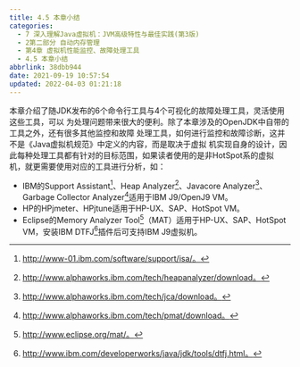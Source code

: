 ```yaml
---
title: 4.5 本章小结
categories: 
  - 7 深入理解Java虛拟机：JVM高级特性与最佳实践(第3版)
  - 2第二部分 自动内存管理
  - 第4章 虚拟机性能监控、故障处理工具
  - 4.5 本章小结
abbrlink: 38dbb944
date: 2021-09-19 10:57:54
updated: 2022-04-03 01:21:18
---
```

本章介绍了随JDK发布的6个命令行工具与4个可视化的故障处理工具，灵活使用这些工具，可以 为处理问题带来很大的便利。除了本章涉及的OpenJDK中自带的工具之外，还有很多其他监控和故障 处理工具，如何进行监控和故障诊断，这并不是《Java虚拟机规范》中定义的内容，而是取决于虚拟 机实现自身的设计，因此每种处理工具都有针对的目标范围，如果读者使用的是非HotSpot系的虚拟 机，就更需要使用对应的工具进行分析，如：
- IBM的Support Assistant[^1]、Heap Analyzer[^2]、Javacore Analyzer[^3]、Garbage Collector Analyzer[^4]适用于IBM J9/OpenJ9 VM。
- HP的HPjmeter、HPjtune适用于HP-UX、SAP、HotSpot VM。
- Eclipse的Memory Analyzer Tool[^5]（MAT）适用于HP-UX、SAP、HotSpot VM，安装IBM DTFJ[^6]插件后可支持IBM J9虚拟机。


[^1]: http://www-01.ibm.com/software/support/isa/。 
[^2]: http://www.alphaworks.ibm.com/tech/heapanalyzer/download。 
[^3]: http://www.alphaworks.ibm.com/tech/jca/download。 
[^4]: http://www.alphaworks.ibm.com/tech/pmat/download。 
[^5]: http://www.eclipse.org/mat/。 
[^6]: http://www.ibm.com/developerworks/java/jdk/tools/dtfj.html。
